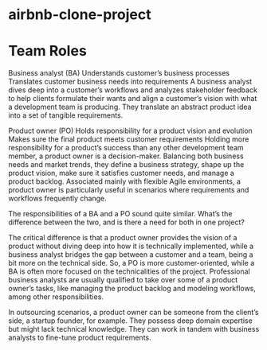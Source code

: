# airbnb-clone-project
# Team Roles
  Business analyst (BA)
      Understands customer’s business processes
      Translates customer business needs into requirements
    A business analyst dives deep into a customer’s workflows and analyzes stakeholder feedback to help clients formulate their wants and align a customer’s vision with what a development team is producing. They translate an abstract product idea into a set of tangible requirements.

  Product owner (PO)
      Holds responsibility for a product vision and evolution
      Makes sure the final product meets customer requirements
    Holding more responsibility for a product’s success than any other development team member, a product owner is a decision-maker. Balancing both business needs and market trends, they define a business strategy, shape up the product vision, make sure it satisfies customer needs, and manage a product backlog. Associated mainly with flexible Agile environments, a product owner is particularly useful in scenarios where requirements and workflows frequently change.

The responsibilities of a BA and a PO sound quite similar. What’s the difference between the two, and is there a need for both in one project?

The critical difference is that a product owner provides the vision of a product without diving deep into how it is technically implemented, while a business analyst bridges the gap between a customer and a team, being a bit more on the technical side. So, a PO is more customer-oriented, while a BA is often more focused on the technicalities of the project. Professional business analysts are usually qualified to take over some of a product owner’s tasks, like managing the product backlog and modeling workflows, among other responsibilities.

In outsourcing scenarios, a product owner can be someone from the client’s side, a startup founder, for example. They possess deep domain expertise but might lack technical knowledge. They can work in tandem with business analysts to fine-tune product requirements.
